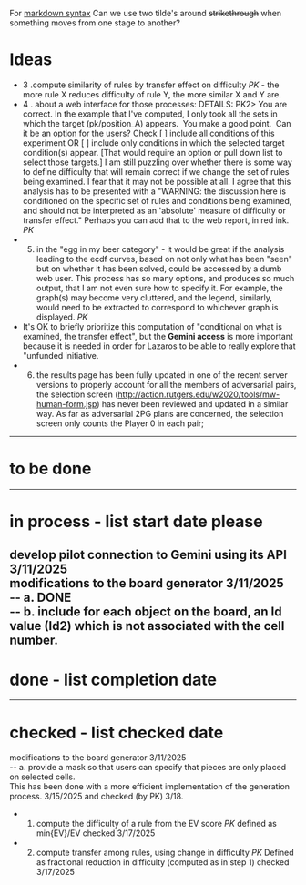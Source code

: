 For [markdown syntax](https://www.markdownguide.org/basic-syntax/)
Can we use two tilde's around ~~strikethrough~~ when something moves from one stage to another?
# Ideas
  - 3 .compute similarity of rules by transfer effect on difficulty *PK* - the more rule X reduces difficulty of rule Y, the more similar X and Y are.
  - 4 . about a web interface for those processes: DETAILS:  PK2> You are correct.  In the example that I've computed, I only took all the sets in which the target (pk/position_A) appears.  You make a good point.  Can it be an option for the users? Check [ ] include all conditions of this experiment OR [ ] include only conditions in which the selected target condition(s) appear. [That would require an option or pull down list to select those targets.]  I am still puzzling over whether there is some way to define difficulty that will remain correct if we change the set of rules being examined.  I fear that it may not be possible at all. I agree that this analysis has to be presented with a "WARNING: the discussion here is conditioned on the specific set of rules and conditions being examined,  and should not be interpreted as an 'absolute' measure of difficulty or transfer effect."  Perhaps you can add that to the web report, in red ink. *PK*
- 5. in the "egg in my beer category" - it would be great if the analysis leading to the ecdf curves, based on not only what has been "seen" but on whether it has been solved, could be accessed by a dumb web user. This process has so many options, and produces so much output, that I am not even sure how to specify it.  For example, the graph(s) may become very cluttered, and the legend, similarly, would need to be extracted   to correspond to whichever graph is displayed. *PK*
- It's OK to briefly prioritize this computation of "conditional on what is examined, the transfer effect", but the **Gemini access** is more important because it is needed in order for Lazaros to be able to really explore that "unfunded initiative.
- 6. the results page has been fully updated in one of the recent server versions to properly account for all the members of adversarial pairs, the selection screen (http://action.rutgers.edu/w2020/tools/mw-human-form.jsp) has never been reviewed and updated in a similar way. As far as adversarial 2PG plans are concerned, the selection screen only counts the Player 0 in each pair; 
---  
# to be done

---
# in process - list start date please #

develop pilot connection to Gemini using its API 3/11/2025  
modifications to the board generator 3/11/2025  
  --  a. DONE	  
  --  b. include for each object on the board, an Id value (Id2) which is not associated with the cell number.  
---
# done - list completion date 

---
# checked - list checked date

modifications to the board generator 3/11/2025  
  --  a. provide a mask so that users can specify that pieces are only placed on selected cells.  
      This has been done with a more efficient implementation of the generation process. 3/15/2025 and checked (by PK) 3/18. 

 - 1. compute the difficulty of a rule from the EV score *PK*  defined as min{EV}/EV   checked 3/17/2025 
 - 2. compute transfer among rules, using change in difficulty *PK* Defined as fractional reduction in difficulty (computed as in step 1) checked 3/17/2025     
